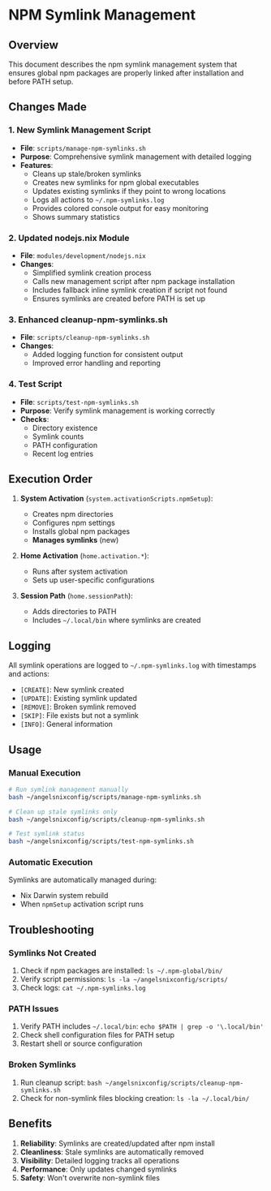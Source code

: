 # NPM Symlink Management

## Overview

This document describes the npm symlink management system that ensures global npm packages are properly linked after installation and before PATH setup.

## Changes Made

### 1. New Symlink Management Script
- **File**: `scripts/manage-npm-symlinks.sh`
- **Purpose**: Comprehensive symlink management with detailed logging
- **Features**:
  - Cleans up stale/broken symlinks
  - Creates new symlinks for npm global executables
  - Updates existing symlinks if they point to wrong locations
  - Logs all actions to `~/.npm-symlinks.log`
  - Provides colored console output for easy monitoring
  - Shows summary statistics

### 2. Updated nodejs.nix Module
- **File**: `modules/development/nodejs.nix`
- **Changes**:
  - Simplified symlink creation process
  - Calls new management script after npm package installation
  - Includes fallback inline symlink creation if script not found
  - Ensures symlinks are created before PATH is set up

### 3. Enhanced cleanup-npm-symlinks.sh
- **File**: `scripts/cleanup-npm-symlinks.sh`
- **Changes**:
  - Added logging function for consistent output
  - Improved error handling and reporting

### 4. Test Script
- **File**: `scripts/test-npm-symlinks.sh`
- **Purpose**: Verify symlink management is working correctly
- **Checks**:
  - Directory existence
  - Symlink counts
  - PATH configuration
  - Recent log entries

## Execution Order

1. **System Activation** (`system.activationScripts.npmSetup`):
   - Creates npm directories
   - Configures npm settings
   - Installs global npm packages
   - **Manages symlinks** (new)
   
2. **Home Activation** (`home.activation.*`):
   - Runs after system activation
   - Sets up user-specific configurations
   
3. **Session Path** (`home.sessionPath`):
   - Adds directories to PATH
   - Includes `~/.local/bin` where symlinks are created

## Logging

All symlink operations are logged to `~/.npm-symlinks.log` with timestamps and actions:
- `[CREATE]`: New symlink created
- `[UPDATE]`: Existing symlink updated
- `[REMOVE]`: Broken symlink removed
- `[SKIP]`: File exists but not a symlink
- `[INFO]`: General information

## Usage

### Manual Execution
```bash
# Run symlink management manually
bash ~/angelsnixconfig/scripts/manage-npm-symlinks.sh

# Clean up stale symlinks only
bash ~/angelsnixconfig/scripts/cleanup-npm-symlinks.sh

# Test symlink status
bash ~/angelsnixconfig/scripts/test-npm-symlinks.sh
```

### Automatic Execution
Symlinks are automatically managed during:
- Nix Darwin system rebuild
- When `npmSetup` activation script runs

## Troubleshooting

### Symlinks Not Created
1. Check if npm packages are installed: `ls ~/.npm-global/bin/`
2. Verify script permissions: `ls -la ~/angelsnixconfig/scripts/`
3. Check logs: `cat ~/.npm-symlinks.log`

### PATH Issues
1. Verify PATH includes `~/.local/bin`: `echo $PATH | grep -o '\.local/bin'`
2. Check shell configuration files for PATH setup
3. Restart shell or source configuration

### Broken Symlinks
1. Run cleanup script: `bash ~/angelsnixconfig/scripts/cleanup-npm-symlinks.sh`
2. Check for non-symlink files blocking creation: `ls -la ~/.local/bin/`

## Benefits

1. **Reliability**: Symlinks are created/updated after npm install
2. **Cleanliness**: Stale symlinks are automatically removed
3. **Visibility**: Detailed logging tracks all operations
4. **Performance**: Only updates changed symlinks
5. **Safety**: Won't overwrite non-symlink files
